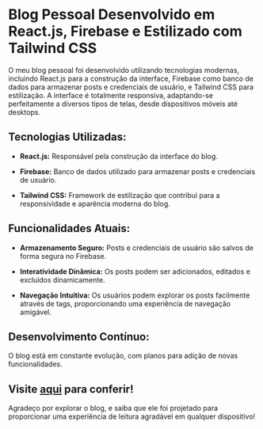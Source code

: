 # Blog Pessoal Desenvolvido em React.js, Firebase e Estilizado com Tailwind CSS

O meu blog pessoal foi desenvolvido utilizando tecnologias modernas, incluindo React.js para a construção da interface, Firebase como banco de dados para armazenar posts e credenciais de usuário, e Tailwind CSS para estilização. A interface é totalmente responsiva, adaptando-se perfeitamente a diversos tipos de telas, desde dispositivos móveis até desktops.

## Tecnologias Utilizadas:

- **React.js:** Responsável pela construção da interface do blog.
  
- **Firebase:** Banco de dados utilizado para armazenar posts e credenciais de usuário.

- **Tailwind CSS:** Framework de estilização que contribui para a responsividade e aparência moderna do blog.

## Funcionalidades Atuais:

- **Armazenamento Seguro:** Posts e credenciais de usuário são salvos de forma segura no Firebase.
  
- **Interatividade Dinâmica:** Os posts podem ser adicionados, editados e excluídos dinamicamente.

- **Navegação Intuitiva:** Os usuários podem explorar os posts facilmente através de tags, proporcionando uma experiência de navegação amigável.

## Desenvolvimento Contínuo:

O blog está em constante evolução, com planos para adição de novas funcionalidades.

## Visite [aqui](https://pedromarques391.github.io/blog/#/) para conferir!

Agradeço por explorar o blog, e saiba que ele foi projetado para proporcionar uma experiência de leitura agradável em qualquer dispositivo!
